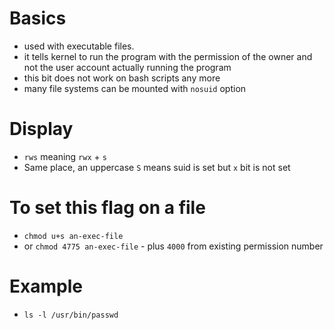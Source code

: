 # Basics
- used with executable files.
- it tells kernel to run the program with the permission of the owner and not the user account actually running the program
- this bit does not work on bash scripts any more
- many file systems can be mounted with `nosuid` option

# Display
- `rws` meaning `rwx` + `s`
- Same place, an uppercase `S` means suid is set but `x` bit is not set

# To set this flag on a file
* `chmod u+s an-exec-file`
* or `chmod 4775 an-exec-file` - plus `4000` from existing permission number

# Example
- `ls -l /usr/bin/passwd`
